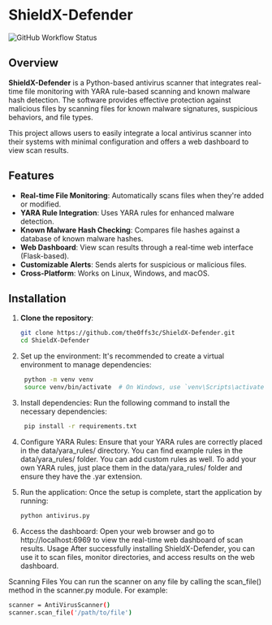 # ShieldX-Defender

![GitHub Workflow Status](https://img.shields.io/github/workflow/status/the0ffs3c/ShieldX-Defender/CI)

## Overview

**ShieldX-Defender** is a Python-based antivirus scanner that integrates real-time file monitoring with YARA rule-based scanning and known malware hash detection. The software provides effective protection against malicious files by scanning files for known malware signatures, suspicious behaviors, and file types. 

This project allows users to easily integrate a local antivirus scanner into their systems with minimal configuration and offers a web dashboard to view scan results.

## Features

- **Real-time File Monitoring**: Automatically scans files when they're added or modified.
- **YARA Rule Integration**: Uses YARA rules for enhanced malware detection.
- **Known Malware Hash Checking**: Compares file hashes against a database of known malware hashes.
- **Web Dashboard**: View scan results through a real-time web interface (Flask-based).
- **Customizable Alerts**: Sends alerts for suspicious or malicious files.
- **Cross-Platform**: Works on Linux, Windows, and macOS.

## Installation

1. **Clone the repository**:
   ```bash
   git clone https://github.com/the0ffs3c/ShieldX-Defender.git
   cd ShieldX-Defender
2. Set up the environment:
It's recommended to create a virtual environment to manage dependencies:
   ```bash
    python -m venv venv
    source venv/bin/activate  # On Windows, use `venv\Scripts\activate`
3. Install dependencies:
Run the following command to install the necessary dependencies:
    ```bash 
     pip install -r requirements.txt

4. Configure YARA Rules:
Ensure that your YARA rules are correctly placed in the data/yara_rules/ directory. You can find example rules in the data/yara_rules/ folder. You can add custom rules as well. To add your own YARA rules, just place them in the data/yara_rules/ folder and ensure they have the .yar extension.

5. Run the application:
Once the setup is complete, start the application by running:
   ```bash
   python antivirus.py
6. Access the dashboard:
Open your web browser and go to http://localhost:6969 to view the real-time web dashboard of scan results.
Usage
After successfully installing ShieldX-Defender, you can use it to scan files, monitor directories, and access results on the web dashboard.

Scanning Files
You can run the scanner on any file by calling the scan_file() method in the scanner.py module. For example:
   ```bash
scanner = AntiVirusScanner()
scanner.scan_file('/path/to/file')




